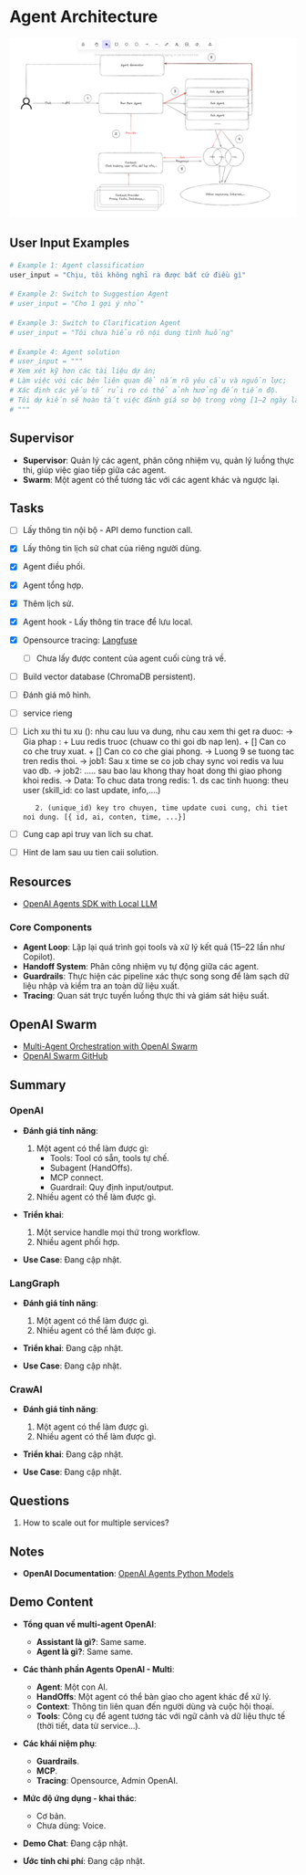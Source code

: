 
# Agent Architecture

![Agent Architecture](image.png)

## User Input Examples

```python
# Example 1: Agent classification
user_input = "Chịu, tôi không nghỉ ra được bất cứ điều gì"

# Example 2: Switch to Suggestion Agent
# user_input = "Cho 1 gợi ý nhỏ"

# Example 3: Switch to Clarification Agent
# user_input = "Tôi chưa hiểu rõ nội dung tình huống"

# Example 4: Agent solution
# user_input = """
# Xem xét kỹ hơn các tài liệu dự án;
# Làm việc với các bên liên quan để nắm rõ yêu cầu và nguồn lực;
# Xác định các yếu tố rủi ro có thể ảnh hưởng đến tiến độ.
# Tôi dự kiến sẽ hoàn tất việc đánh giá sơ bộ trong vòng [1–2 ngày làm việc]
# """
```

## Supervisor

- **Supervisor**: Quản lý các agent, phân công nhiệm vụ, quản lý luồng thực thi, giúp việc giao tiếp giữa các agent.
- **Swarm**: Một agent có thể tương tác với các agent khác và ngược lại.

## Tasks

- [ ] Lấy thông tin nội bộ - API demo function call.
- [x] Lấy thông tin lịch sử chat của riêng người dùng.
- [x] Agent điều phối.
- [x] Agent tổng hợp.
- [x] Thêm lịch sử.
- [x] Agent hook - Lấy thông tin trace để lưu local.
- [x] Opensource tracing: [Langfuse](https://github.com/langfuse/langfuse)
  - [ ] Chưa lấy được content của agent cuối cùng trả về.
- [ ] Build vector database (ChromaDB persistent).
- [ ] Đánh giá mô hình.

- [ ] service rieng
- [ ] Lich xu thi tu xu (): nhu cau luu va dung, nhu cau xem thi get ra duoc:
      -> Gia phap :
         + Luu redis truoc (chuaw co thi goi db nap len).
         + [] Can co co che truy xuat.
         + [] Can co co che giai phong.
      -> Luong 9 se tuong tac tren redis thoi.
      -> job1: Sau x time se co job chay sync voi redis va luu vao db.
      -> job2: ..... sau bao lau khong thay hoat dong thi giao phong khoi redis.
      -> Data: To chuc data trong redis: 
         1. ds cac tinh huong: theu user (skill_id: co last update, info,....)

         2. (unique_id) key tro chuyen, time update cuoi cung, chi tiet noi dung. [{ id, ai, conten, time, ...}]

- [ ] Cung cap api truy van lich su chat.
- [ ] Hint de lam sau uu tien caii solution.


## Resources

- [OpenAI Agents SDK with Local LLM](https://medium.com/@shamim_ru/openai-agents-sdk-with-local-llm-461c77a5e7fb)

### Core Components

- **Agent Loop**: Lặp lại quá trình gọi tools và xử lý kết quả (15–22 lần như Copilot).
- **Handoff System**: Phân công nhiệm vụ tự động giữa các agent.
- **Guardrails**: Thực hiện các pipeline xác thực song song để làm sạch dữ liệu nhập và kiểm tra an toàn dữ liệu xuất.
- **Tracing**: Quan sát trực tuyến luồng thực thi và giám sát hiệu suất.

## OpenAI Swarm

- [Multi-Agent Orchestration with OpenAI Swarm](https://www.akira.ai/blog/multi-agent-orchestration-with-openai-swarm?utm_source=chatgpt.com)
- [OpenAI Swarm GitHub](https://github.com/openai/swarm)

## Summary

### OpenAI

- **Đánh giá tính năng**:
  1. Một agent có thể làm được gì:
     - Tools: Tool có sẵn, tools tự chế.
     - Subagent (HandOffs).
     - MCP connect.
     - Guardrail: Quy định input/output.
  2. Nhiều agent có thể làm được gì.

- **Triển khai**:
  1. Một service handle mọi thứ trong workflow.
  2. Nhiều agent phối hợp.

- **Use Case**: Đang cập nhật.

### LangGraph

- **Đánh giá tính năng**:
  1. Một agent có thể làm được gì.
  2. Nhiều agent có thể làm được gì.

- **Triển khai**: Đang cập nhật.
- **Use Case**: Đang cập nhật.

### CrawAI

- **Đánh giá tính năng**:
  1. Một agent có thể làm được gì.
  2. Nhiều agent có thể làm được gì.

- **Triển khai**: Đang cập nhật.
- **Use Case**: Đang cập nhật.

## Questions

1. How to scale out for multiple services?

## Notes

- **OpenAI Documentation**: [OpenAI Agents Python Models](https://openai.github.io/openai-agents-python/models/)

## Demo Content

- **Tổng quan về multi-agent OpenAI**:
  - **Assistant là gì?**: Same same.
  - **Agent là gì?**: Same same.

- **Các thành phần Agents OpenAI - Multi**:
  - **Agent**: Một con AI.
  - **HandOffs**: Một agent có thể bàn giao cho agent khác để xử lý.
  - **Context**: Thông tin liên quan đến người dùng và cuộc hội thoại.
  - **Tools**: Công cụ để agent tương tác với ngữ cảnh và dữ liệu thực tế (thời tiết, data từ service...).

- **Các khái niệm phụ**:
  - **Guardrails**.
  - **MCP**.
  - **Tracing**: Opensource, Admin OpenAI.

- **Mức độ ứng dụng - khai thác**:
  - Cơ bản.
  - Chưa dùng: Voice.

- **Demo Chat**: Đang cập nhật.
- **Ước tính chi phí**: Đang cập nhật.
